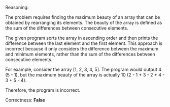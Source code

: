 Reasoning:

The problem requires finding the maximum beauty of an array that can be obtained by rearranging its elements. The beauty of the array is defined as the sum of the differences between consecutive elements.

The given program sorts the array in ascending order and then prints the difference between the last element and the first element. This approach is incorrect because it only considers the difference between the maximum and minimum elements, rather than the sum of the differences between consecutive elements.

For example, consider the array [1, 2, 3, 4, 5]. The program would output 4 (5 - 1), but the maximum beauty of the array is actually 10 (2 - 1 + 3 - 2 + 4 - 3 + 5 - 4).

Therefore, the program is incorrect.

Correctness: **False**